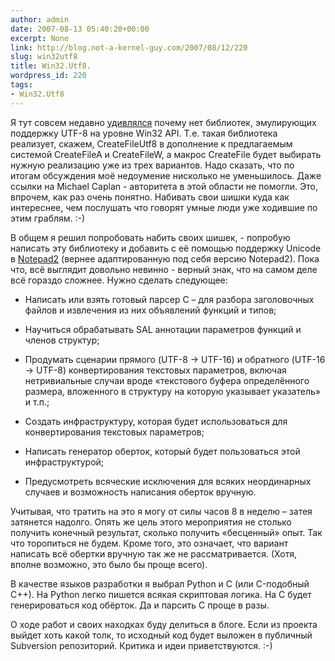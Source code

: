 ```yaml
---
author: admin
date: 2007-08-13 05:40:20+00:00
excerpt: None
link: http://blog.not-a-kernel-guy.com/2007/08/12/220
slug: win32utf8
title: Win32.Utf8.
wordpress_id: 220
tags:
- Win32.Utf8
---
```


Я тут совсем недавно [удивлялся](http://blog.not-a-kernel-guy.com/2007/06/03/193) почему нет библиотек, эмулирующих поддержку UTF-8 на уровне Win32 API. Т.е. такая библиотека реализует, скажем, CreateFileUtf8 в дополнение к предлагаемым системой CreateFileA и CreateFileW, а макрос CreateFile будет выбирать нужную реализацию уже из трех вариантов. Надо сказать, что по итогам обсуждения моё недоумение нисколько не уменьшилось. Даже ссылки на Michael Caplan - авторитета в этой области не помогли. Это, впрочем, как раз очень понятно. Набивать свои шишки куда как интереснее, чем послушать что говорят умные люди уже ходившие по этим граблям. :-) 

В общем я решил попробовать набить своих шишек, - попробую написать эту библиотеку и добавить с её помощью  поддержку Unicode в [Notepad2](http://www.flos-freeware.ch/notepad2.html) (вернее адаптированную под себя версию Notepad2). Пока что, всё выглядит довольно невинно - верный знак, что на самом деле всё гораздо сложнее. Нужно сделать следующее:

  * Написать или взять готовый парсер С – для разбора заголовочных файлов и извлечения из них объявлений функций и типов;

  * Научиться обрабатывать SAL аннотации параметров функций и членов структур;

  * Продумать сценарии прямого (UTF-8 -> UTF-16) и обратного (UTF-16 -> UTF-8) конвертирования текстовых параметров, включая нетривиальные случаи вроде «текстового буфера определённого размера, вложенного в структуру на которую указывает указатель» и т.п.;

  * Создать инфраструктуру, которая будет использоваться для конвертирования текстовых параметров;

  * Написать генератор оберток, который будет пользоваться этой инфраструктурой;

  * Предусмотреть всяческие исключения для всяких неординарных случаев и возможность написания оберток вручную.

Учитывая, что тратить на это я могу от силы часов 8 в неделю – затея затянется надолго. Опять же цель этого мероприятия не столько получить конечный результат, сколько получить «бесценный» опыт. Так что торопиться не будем. Кроме того, это означает, что вариант написать всё обертки вручную так же не рассматривается. (Хотя, вполне возможно, это было бы проще всего).

В качестве языков разработки я выбрал Python и C (или C-подобный C++). На Python легко пишется всякая скриптовая логика. На C будет генерироваться код обёрток. Да и парсить C проще в разы.

О ходе работ и своих находках буду делиться в блоге. Если из проекта выйдет хоть какой толк, то исходный код будет выложен в публичный Subversion репозиторий. 
Критика и идеи приветствуются. :-)
